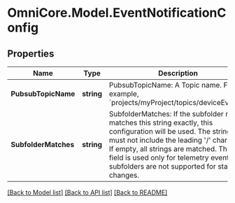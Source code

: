 # OmniCore.Model.EventNotificationConfig

## Properties

Name | Type | Description | Notes
------------ | ------------- | ------------- | -------------
**PubsubTopicName** | **string** | PubsubTopicName: A Topic name. For example, &#x60;projects/myProject/topics/deviceEvents&#x60;. | [optional] 
**SubfolderMatches** | **string** | SubfolderMatches: If the subfolder name matches this string exactly, this configuration will be used. The string must not include the leading &#39;/&#39; character. If empty, all strings are matched. This field is used only for telemetry events; subfolders are not supported for state changes. | [optional] 

[[Back to Model list]](../README.md#documentation-for-models) [[Back to API list]](../README.md#documentation-for-api-endpoints) [[Back to README]](../README.md)

